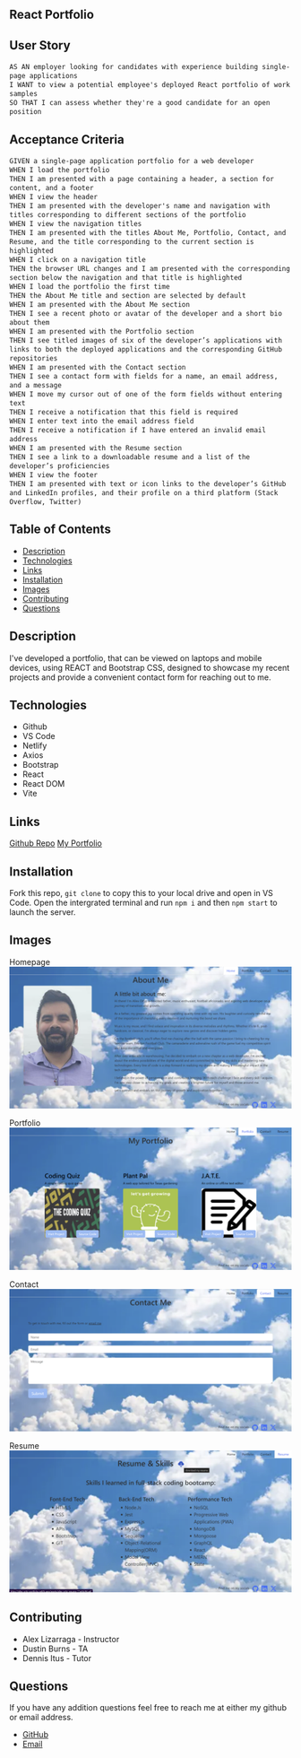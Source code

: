## React Portfolio

## User Story
```
AS AN employer looking for candidates with experience building single-page applications
I WANT to view a potential employee's deployed React portfolio of work samples
SO THAT I can assess whether they're a good candidate for an open position
```

## Acceptance Criteria
```
GIVEN a single-page application portfolio for a web developer
WHEN I load the portfolio
THEN I am presented with a page containing a header, a section for content, and a footer
WHEN I view the header
THEN I am presented with the developer's name and navigation with titles corresponding to different sections of the portfolio
WHEN I view the navigation titles
THEN I am presented with the titles About Me, Portfolio, Contact, and Resume, and the title corresponding to the current section is highlighted
WHEN I click on a navigation title
THEN the browser URL changes and I am presented with the corresponding section below the navigation and that title is highlighted
WHEN I load the portfolio the first time
THEN the About Me title and section are selected by default
WHEN I am presented with the About Me section
THEN I see a recent photo or avatar of the developer and a short bio about them
WHEN I am presented with the Portfolio section
THEN I see titled images of six of the developer’s applications with links to both the deployed applications and the corresponding GitHub repositories
WHEN I am presented with the Contact section
THEN I see a contact form with fields for a name, an email address, and a message
WHEN I move my cursor out of one of the form fields without entering text
THEN I receive a notification that this field is required
WHEN I enter text into the email address field
THEN I receive a notification if I have entered an invalid email address
WHEN I am presented with the Resume section
THEN I see a link to a downloadable resume and a list of the developer’s proficiencies
WHEN I view the footer
THEN I am presented with text or icon links to the developer’s GitHub and LinkedIn profiles, and their profile on a third platform (Stack Overflow, Twitter)
```

## Table of Contents
- [Description](#description)
- [Technologies](#technologies)
- [Links](#links)
- [Installation](#installation)
- [Images](#images)
- [Contributing](#contributing)
- [Questions](#questions)

## Description
I've developed a portfolio, that can be viewed on laptops and mobile devices, using REACT and Bootstrap CSS, designed to showcase my recent projects and provide a convenient contact form for reaching out to me.

## Technologies
 - Github
 - VS Code
 - Netlify
 - Axios
 - Bootstrap
 - React
 - React DOM
 - Vite

## Links
[Github Repo](https://github.com/allexortiz/react-portfolio)
[My Portfolio](https://allex-ortiz-portfolio.netlify.app/)

## Installation
Fork this repo, `git clone` to copy this to your local drive and open in VS Code. Open the intergrated terminal and run `npm i` and then `npm start` to launch the server.

## Images
Homepage
![homepage-about](src/assets/homePage.png)

Portfolio
![portfolio](src/assets/portfolio.png)

Contact
![contact](src/assets/contact.png)

Resume
![resume](src/assets/resume.png)

## Contributing
- Alex Lizarraga - Instructor
- Dustin Burns - TA
- Dennis Itus - Tutor

## Questions
If you have any addition questions feel free to reach me at either my github or email address.
- [GitHub](https://github.com/allexortiz)
- [Email](allex.ortiz@outlook.com)